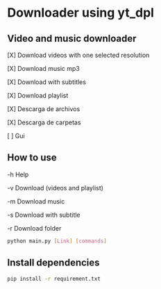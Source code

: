 # Downloader using yt_dpl

## Video and music downloader

[X] Download videos with one selected resolution

[X] Download music mp3

[X] Download with subtitles

[X] Download playlist

[X] Descarga de archivos

[X] Descarga de carpetas

[ ] Gui

## How to use

-h   Help

-v   Download (videos and playlist)

-m   Download music

-s   Download with subtitle

-r   Download folder


```sh
python main.py [Link] [commands]
```

## Install dependencies
```sh
pip install -r requirement.txt
```
